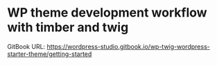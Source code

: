 # WP theme development workflow with timber and twig

GitBook URL: https://wordpress-studio.gitbook.io/wp-twig-wordpress-starter-theme/getting-started
